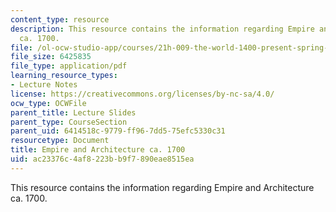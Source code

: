 ```yaml
---
content_type: resource
description: This resource contains the information regarding Empire and Architecture
  ca. 1700.
file: /ol-ocw-studio-app/courses/21h-009-the-world-1400-present-spring-2014/ac23376c4af8223bb9f7890eae8515ea_MIT21H_009S14_Lec_11.pdf
file_size: 6425835
file_type: application/pdf
learning_resource_types:
- Lecture Notes
license: https://creativecommons.org/licenses/by-nc-sa/4.0/
ocw_type: OCWFile
parent_title: Lecture Slides
parent_type: CourseSection
parent_uid: 6414518c-9779-ff96-7dd5-75efc5330c31
resourcetype: Document
title: Empire and Architecture ca. 1700
uid: ac23376c-4af8-223b-b9f7-890eae8515ea
---
```

This resource contains the information regarding Empire and Architecture ca. 1700.